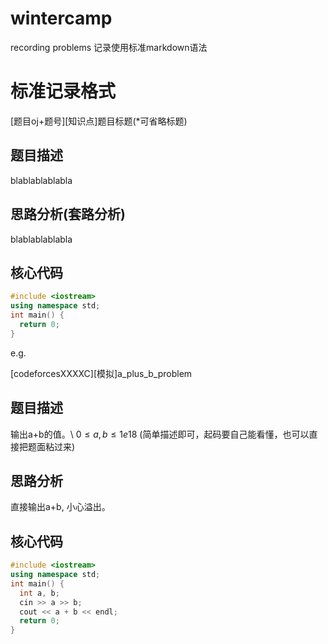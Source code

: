 # wintercamp
recording problems
记录使用标准markdown语法


# 标准记录格式
[题目oj+题号][知识点]题目标题(*可省略标题)

## 题目描述
blablablablabla
## 思路分析(套路分析)
blablablablabla
## 核心代码
``` c++
#include <iostream>
using namespace std;
int main() {
  return 0;
}
```
e.g.

[codeforcesXXXXC][模拟]a_plus_b_problem
## 题目描述
输出a+b的值。\\
$0\le a,b\le 1e18$
(简单描述即可，起码要自己能看懂，也可以直接把题面粘过来)
## 思路分析
直接输出a+b, 小心溢出。
## 核心代码
``` c++
#include <iostream>
using namespace std;
int main() {
  int a, b;
  cin >> a >> b;
  cout << a + b << endl;
  return 0;
}
```

